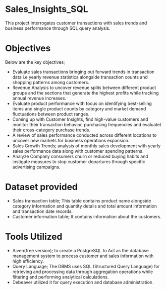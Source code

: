 # Sales_Insights_SQL
This project interrogates customer transactions with sales trends and business performance through SQL query analysis. 
# Objectives
Below are the key objectives;
- Evaluate sales transactions bringing out forward trends in transaction data i.e yearly revenue statistics alongside transaction counts and shopping patterns among customers.
- Revenue Analysis to uncover revenue splits between different product groups and the sections that generate the highest profits while tracking annual revenue increases.
- Evaluate product performance with focus on identifying best-selling items and single product counts by category and market demand fluctuations between product ranges.
- Coming up with Customer Insights, find high-value customers and monitor their transaction behavior, purchasing frequencies and evaluatet their cross-category purchase trends.
- A review of sales performance conducted across different locations to uncover new markets for business operations expansion.
- Sales Growth Trends; analysis of monthly sales development with yearly sales performance data along with customer spending patterns.
- Analyze Company consumers churn or reduced buying habits and instigate measures to stop customer departures through specific advertising campaigns.
# Dataset provided
- Sales transaction table; This table contains product name alongside category information and quantity details and total amount information and transaction date records.
- Customer information table; It contains information about the customers.
# Tools Utilized
- Aiven(free version); to create a PostgreSQL to Act as the database management system to process customer and sales information with high efficiency.
- Query Language; The DBMS uses SQL (Structured Query Language) for retrieving and processing data through aggregation operations while filtering and performing analytical calculations.
- Debeaver utilized it for query execution and database administration.
